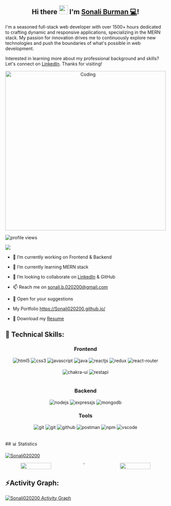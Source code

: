 <h2 align="center">
  Hi there <img src="https://media.giphy.com/media/hvRJCLFzcasrR4ia7z/giphy.gif" width="28"> I'm <a href="https://www.linkedin.com/in/sonali-burman-363549261/">Sonali Burman 💻</a>!
</h2>  

 I'm a seasoned full-stack web developer with over 1500+ hours dedicated to crafting dynamic and responsive applications, specializing in the MERN stack. My passion for innovation drives me to continuously explore new technologies and push the boundaries of what's possible in web development.
 

Interested in learning more about my professional background and skills? Let's connect on <a href="https://www.linkedin.com/in/sonali-burman-363549261/" target="_blank">LinkedIn</a>. Thanks for visiting!







<img align="center" alt="Coding" height="500px" width="100%" style="text-align:center" src="https://i.pinimg.com/736x/c6/a1/68/c6a168e11cf44035ad5d12279187cf52.jpg"> 
<p align="left"> <img src="https://komarev.com/ghpvc/?username=Sonali020200&label=Profile%20views&color=00ff00&style=flat" alt="profile views" /> </p>
 
      
<img src="https://user-images.githubusercontent.com/73097560/115834477-dbab4500-a447-11eb-908a-139a6edaec5c.gif">


- 🔭 I’m currently working on Frontend & Backend

- 🌱 I’m currently learning MERN stack

- 👯 I’m looking to collaborate on <a href="https://www.linkedin.com/in/sonali-burman-363549261/" target="_blank">LinkedIn</a> & GitHub

- 📫 Reach me on sonali.b.020200@gmail.com

- 💬 Open for your suggestions

 -  My Portfolio <a href="https://sonali020200-github-io.vercel.app/" target="_blank"> https://Sonali020200.github.io/</a>

                                                                                
- 📄 Download my <a href="https://drive.google.com/file/d/1rmaMoqIlij2oKshZ7eIe81X02BnDkcnN/view?usp=sharing" target="_target">Resume</a>

<h2>🥇 Technical Skills:  </h2>  
 <div align="center"><h3 align="center">Frontend</h3>
<img src="https://img.shields.io/badge/html5-%23E34F26.svg?style=for-the-badge&logo=html5&logoColor=white" align="center" alt="html5">
<img src = "https://img.shields.io/badge/css3-%231572B6.svg?style=for-the-badge&logo=css3&logoColor=white" align="center" alt="css3">
<img src ="https://img.shields.io/badge/javascript-%23323330.svg?style=for-the-badge&logo=javascript&logoColor=%23F7DF1E" align="center" alt="javascript">
   <img src="https://img.shields.io/badge/java-%23ED8B00.svg?style=for-the-badge&logo=java&logoColor=white" align="center" alt="java" />
<img src="https://img.shields.io/badge/React-20232A?style=for-the-badge&logo=react&logoColor=61DAFB"  align="center" alt="reactjs" />
<img src="https://img.shields.io/badge/Redux-593D88?style=for-the-badge&logo=redux&logoColor=white"  align="center" alt="redux" />
<img src="https://img.shields.io/badge/React_Router-CA4245?style=for-the-badge&logo=react-router&logoColor=white"  align="center" alt="react-router" />
<br/>
<br/>
  <img src = "https://img.shields.io/badge/chakra ui-%234ED1C5.svg?style=for-the-badge&logo=chakraui&logoColor=white" align="center" alt="chakra-ui"/>
  <img src="https://img.shields.io/badge/rest api-%23000000.svg?style=for-the-badge&logo=flask&logoColor=white" align="center" alt="restapi"/>
  
</div>
 <br/>
  <div align="center"><h3 align="center">Backend</h3> 
<img src="https://img.shields.io/badge/Node.js-339933?style=for-the-badge&logo=nodedotjs&logoColor=white" align="center" alt="nodejs" />
<img src="https://img.shields.io/badge/Express.js-000000?style=for-the-badge&logo=express&logoColor=white" align="center" alt="expressjs"/>
<img src="https://img.shields.io/badge/MongoDB-4EA94B?style=for-the-badge&logo=mongodb&logoColor=white" align="center" alt="mongodb"/>
 </div>
  
  <div align="center"><h3 align="center">Tools</h3> 
   
   <img src="https://img.shields.io/badge/netlify-%23000000.svg?style=for-the-badge&logo=netlify&logoColor=#00C7B7" align="center" alt="git"/>
   <img src="https://img.shields.io/badge/vercel-%23000000.svg?style=for-the-badge&logo=vercel&logoColor=whit" align="center" alt="git"/>
<img src="https://img.shields.io/badge/GitHub-100000?style=for-the-badge&logo=github&logoColor=white"  align="center" alt="github"/>
<img src ="https://img.shields.io/badge/Postman-FF6C37?style=for-the-badge&logo=postman&logoColor=white" align="center" alt="postman">
<img src = "https://img.shields.io/badge/NPM-%23000000.svg?style=for-the-badge&logo=npm&logoColor=white" align="center" alt="npm">
   <img src="https://img.shields.io/badge/Visual%20Studio-5C2D91.svg?style=for-the-badge&logo=visual-studio&logoColor=white"  align="center" alt="vscode"/>
   <br/>
<br/>
   
<br/>
  </div>
## 📊 Statistics  
<!-- github status  -->
<p align="left"> <a href="https://github.com/ryo-ma/github-profile-trophy"><img src="https://github-profile-trophy.vercel.app/?username=Sonali020200" alt="Sonali020200" /></a> </p>
<div align="center" style="display: flex; gap:50px">
 <img src="https://github-readme-stats-sigma-five.vercel.app/api?username=Sonali020200&theme=react&border_radius=4.6&hide_border=true&layout=compact&show_icons=true" style="width: 50%" />
<div align="center" style="display: flex; ">
 
<img src="https://streak-stats.demolab.com/?user=Sonali020200&_border=true&theme=dark&hide_border=true&theme=react" style="width: 50%" />
</div>
 <img src="https://github-readme-stats-sigma-five.vercel.app/api/top-langs/?username=Sonali020200&theme=react&border_radius=4.6&show_icons=true&count_private=true&hide_border=true&show_icons=true" style="width: 50%" />
</div>
<h2 align="left">⚡Activity Graph:</h2>
<a href="https://github.com/Sonali020200"><img alt="Sonali020200 Activity Graph" src="https://github-readme-activity-graph.vercel.app/graph?username=Sonali020200&bg_color=ffcfe9&color=9e4c98&line=9e4c98&point=403d3d&area=true&hide_border=true" /></a>
<br> 
